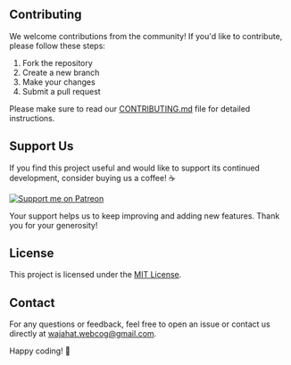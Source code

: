 ## Contributing

We welcome contributions from the community! If you'd like to contribute, please follow these steps:

1. Fork the repository
2. Create a new branch
3. Make your changes
4. Submit a pull request

Please make sure to read our [CONTRIBUTING.md](CONTRIBUTING.md) file for detailed instructions.

## Support Us

If you find this project useful and would like to support its continued development, consider buying us a coffee! ☕ 

[![Support me on Patreon](https://img.shields.io/badge/Support%20me%20on-Patreon-orange?style=for-the-badge&logo=patreon)](https://www.patreon.com/Webcog)



Your support helps us to keep improving and adding new features. Thank you for your generosity!

## License

This project is licensed under the [MIT License](LICENSE).

## Contact

For any questions or feedback, feel free to open an issue or contact us directly at [wajahat.webcog@gmail.com](mailto:wajahat.webcog@gmail.com).

Happy coding! 🎉

